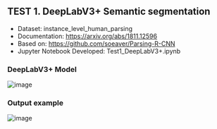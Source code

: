 ## TEST 1. DeepLabV3+ Semantic segmentation
- Dataset: instance_level_human_parsing
- Documentation: https://arxiv.org/abs/1811.12596
- Based on: https://github.com/soeaver/Parsing-R-CNN
- Jupyter Notebook Developed: Test1_DeepLabV3+.ipynb 

### DeepLabV3+ Model

![image](https://github.com/RoboticsLabURJC/2024-tfm-rebeca-villaraso/assets/39853010/00a6c942-847f-4ed2-88a4-68d6d69e974f)

### Output example

![image](https://github.com/RoboticsLabURJC/2024-tfm-rebeca-villaraso/assets/39853010/146ce087-deff-4d38-86cc-544659fe8d4c)



